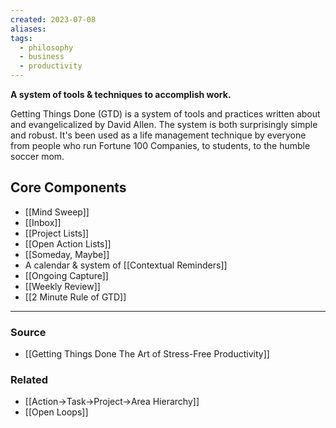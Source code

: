 ```yaml
---
created: 2023-07-08
aliases: 
tags:
  - philosophy
  - business
  - productivity
---
```

**A system of tools & techniques to accomplish work.**

Getting Things Done (GTD) is a system of tools and practices written about and evangelicalized by David Allen. The system is both surprisingly simple and robust. It's been used as a life management technique by everyone from people who run Fortune 100 Companies, to students, to the humble soccer mom. 

## Core Components

- [[Mind Sweep]]
- [[Inbox]]
- [[Project Lists]]
- [[Open Action Lists]]
- [[Someday, Maybe]]
- A calendar & system of [[Contextual Reminders]]
- [[Ongoing Capture]]
- [[Weekly Review]]
- [[2 Minute Rule of GTD]]

****
### Source
- [[Getting Things Done The Art of Stress-Free Productivity]]

### Related
- [[Action→Task→Project→Area Hierarchy]]
- [[Open Loops]]